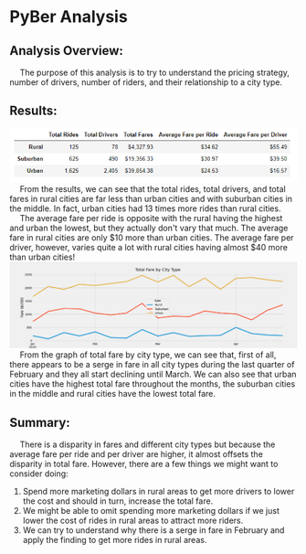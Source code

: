 # PyBer Analysis

## Analysis Overview:
&emsp; The purpose of this analysis is to try to understand the pricing strategy, number of drivers, number of riders, and their relationship to a city type.

## Results:
![Summary Data Frame](https://github.com/coocoojames/PyBer_Analysis/blob/main/Resources/Screenshot%202022-01-23%20183147.png)
&emsp; From the results, we can see that the total rides, total drivers, and total fares in rural cities are far less than urban cities and with suburban cities in the middle. 
In fact, urban cities had 13 times more rides than rural cities.<br />
&emsp; The average fare per ride is opposite with the rural having the highest and urban the lowest, but they actually don't vary that much. 
The average fare in rural cities are only $10 more than urban cities. The average fare per driver, however, varies quite a lot with rural cities having almost $40
more than urban cities!<br />
![Total Fare by City Type Line Graph](https://github.com/coocoojames/PyBer_Analysis/blob/main/Analysis/PyBer_Fare_Summary.png)
&emsp; From the graph of total fare by city type, we can see that, first of all, there appears to be a serge in fare in all city types during the last quarter of February
and they all start declining until March. We can also see that urban cities have the highest total fare throughout the months, the suburban cities
in the middle and rural cities have the lowest total fare.

## Summary:
&emsp; There is a disparity in fares and different city types but because the average fare per ride and per driver are higher, it almost offsets the disparity in total fare.
However, there are a few things we might want to consider doing:
1. Spend more marketing dollars in rural areas to get more drivers to lower the cost and should in turn, increase the total fare.
2. We might be able to omit spending more marketing dollars if we just lower the cost of rides in rural areas to attract more riders.
3. We can try to understand why there is a serge in fare in February and apply the finding to get more rides in rural areas.
